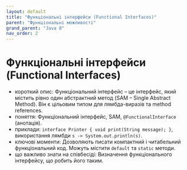 ```yaml
---
layout: default
title: "Функціональні інтерфейси (Functional Interfaces)"
parent: "Функціональні можливості"
grand_parent: "Java 8"
nav_order: 2
---
```


# Функціональні інтерфейси (Functional Interfaces)

*   короткий опис: Функціональний інтерфейс – це інтерфейс, який містить рівно один абстрактний метод (SAM – Single Abstract Method). Він є цільовим типом для лямбда-виразів та method references.
*   поняття: Функціональний інтерфейс, SAM, `@FunctionalInterface` (анотація).
*   приклади: `interface Printer { void print(String message); }`, використання лямбди `s -> System.out.println(s)`.
*   ключові моменти: Дозволяють писати компактний і читабельний функціональний код. Можуть містити `default` та `static` методи.
*   що важливо знати на співбесіді: Визначення функціонального інтерфейсу, що робить його таким.
